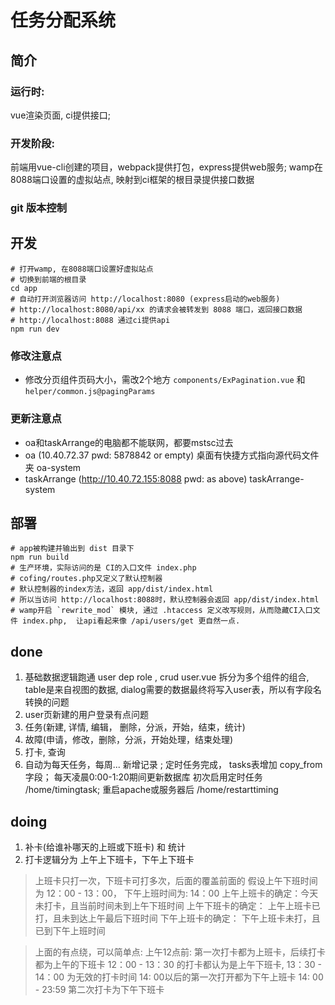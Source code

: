 任务分配系统
=============

简介
-----
### 运行时: 
vue渲染页面, ci提供接口; 

### 开发阶段: 
前端用vue-cli创建的项目，webpack提供打包，express提供web服务;
wamp在8088端口设置的虚拟站点, 映射到ci框架的根目录提供接口数据

### git 版本控制

开发
------

    # 打开wamp, 在8088端口设置好虚拟站点
    # 切换到前端的根目录
    cd app
    # 自动打开浏览器访问 http://localhost:8080 (express启动的web服务)
    # http://localhost:8080/api/xx 的请求会被转发到 8088 端口，返回接口数据
    # http://localhost:8088 通过ci提供api
    npm run dev 

### 修改注意点
- 修改分页组件页码大小，需改2个地方 `components/ExPagination.vue` 和 `helper/common.js@pagingParams`

### 更新注意点
- oa和taskArrange的电脑都不能联网，都要mstsc过去
- oa (10.40.72.37 pwd: 5878842 or empty) 桌面有快捷方式指向源代码文件夹 oa-system
- taskArrange (http://10.40.72.155:8088 pwd: as above) taskArrange-system


部署
--------
    # app被构建并输出到 dist 目录下
    npm run build
    # 生产环境，实际访问的是 CI的入口文件 index.php
    # cofing/routes.php又定义了默认控制器
    # 默认控制器的index方法，返回 app/dist/index.html
    # 所以当访问 http://localhost:8088时，默认控制器会返回 app/dist/index.html
    # wamp开启 `rewrite_mod` 模块, 通过 .htaccess 定义改写规则，从而隐藏CI入口文件 index.php,  让api看起来像 /api/users/get 更自然一点.
done
--------
1. 基础数据逻辑跑通   user dep role , crud
user.vue 拆分为多个组件的组合,  table是来自视图的数据, dialog需要的数据最终将写入user表，所以有字段名转换的问题
2. user页新建的用户登录有点问题
3. 任务(新建, 详情, 编辑， 删除，分派，开始，结束，统计)
4. 故障(申请，修改，删除，分派，开始处理，结束处理)
5. 打卡, 查询
6. 自动为每天任务，每周... 新增记录 ; 定时任务完成， tasks表增加 copy_from 字段； 每天凌晨0:00-1:20期间更新数据库
初次启用定时任务 /home/timingtask; 重启apache或服务器后 /home/restarttiming

doing
----------
1. 补卡(给谁补哪天的上班或下班卡) 和 统计 
2. 打卡逻辑分为 上午上下班卡，下午上下班卡

> 上班卡只打一次，下班卡可打多次，后面的覆盖前面的
假设上午下班时间为 12：00 - 13：00， 下午上班时间为: 14：00
上午上班卡的确定：今天未打卡，且当前时间未到上午下班时间
上午下班卡的确定： 上午上班卡已打，且未到达上午最后下班时间
下午上班卡的确定： 下午上班卡未打，且已到下午上班时间

> 上面的有点绕，可以简单点:
> 上午12点前: 第一次打卡都为上班卡，后续打卡都为上午的下班卡
> 12：00 - 13：30 的打卡都认为是上午下班卡,
> 13：30 - 14：00 为无效的打卡时间
> 14: 00以后的第一次打开都为下午上班卡 
> 14: 00 - 23:59 第二次打卡为下午下班卡